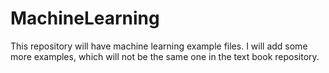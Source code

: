 # MachineLearning
This repository will have machine learning example files.
I will add some more examples, which will not be the same one in the text book repository.